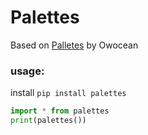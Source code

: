 # Palettes
Based on [Palletes](https://www.npmjs.com/package/palettes_) by Owocean

### usage:
install `pip install palettes`

```python
import * from palettes
print(palettes())
```